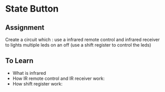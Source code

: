 # State Button  

## Assignment 
Create a circuit which : use a infrared remote control and infrared receiver to lights multiple leds on an off (use a shift register to control the leds)

## To Learn

- What is infrared
- How IR remote control and IR receiver work: 
- How shift register work: 
